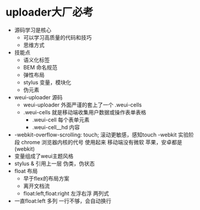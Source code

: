 # uploader大厂必考

- 源码学习是核心
  - 可以学习高质量的代码和技巧
  - 思维方式
- 技能点
  - 语义化标签
  - BEM 命名规范
  - 弹性布局
  - stylus 变量，模块化
  - 伪元素
- weui-uploader 源码
  - weui-uploader 外面严谨的套上了一个 .weui-cells
  - .weui-cells 就是移动端收集用户数据或操作表单表格
    - .weui-cell 每个表单元素
     - .weui-cell__hd 内容
- -webkit-overflow-scrolling: touch;
   滚动更敏感，感知touch
   -webkit 实验阶段
    chrome 浏览器内核的代号 使用起来
    移动端没有微软  苹果，安卓都是(webkit)
- 变量组成了weui主题风格
- stylus & 引用上一层 伪类，伪状态
- float 布局
  - 早于flex的布局方案
  - 离开文档流
  - float:left,float:right 左浮右浮 两列式
 - 一直float:left 多列 一行不够，会自动换行

